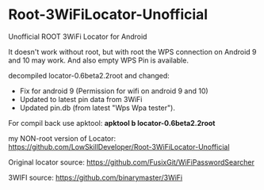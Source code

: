 # Root-3WiFiLocator-Unofficial
Unofficial ROOT 3WiFi Locator for Android 


It doesn't work without root, but with root the WPS connection on Android 9 and 10 may work. And also empty WPS Pin is available.

decompiled locator-0.6beta2.2root and changed:
* Fix for android 9 (Permission for wifi on android 9 and 10)
* Updated to latest pin data from 3WiFi
* Updated pin.db (from latest "Wps Wpa tester").

For compil back use apktool:
**apktool b locator-0.6beta2.2root**

my NON-root version of Locator: https://github.com/LowSkillDeveloper/Root-3WiFiLocator-Unofficial

Original locator source: https://github.com/FusixGit/WiFiPasswordSearcher

3WIFI source: https://github.com/binarymaster/3WiFi
